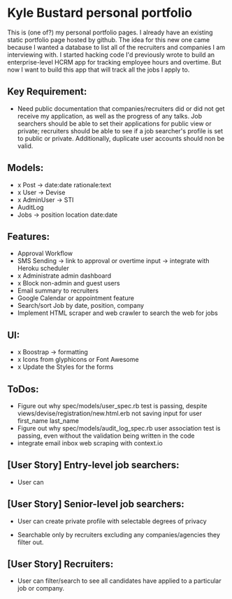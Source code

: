 # Kyle Bustard personal portfolio

This is (one of?) my personal portfolio pages. I already have an existing static portfolio page hosted by github. The idea for this new one came because I wanted a database to list all of the recruiters and companies I am interviewing with. I started hacking code I'd previously wrote to build an enterprise-level HCRM app for tracking employee hours and overtime. But now I want to build this app that will track all the jobs I apply to.

## Key Requirement: 
- Need public documentation that companies/recruiters did or did not get receive my application, as well as the progress of any talks. Job searchers should be able to set their applications for public view or private; recruiters should be able to see if a job searcher's profile is set to public or private. Additionally, duplicate user accounts should non be valid.

## Models: 
- x Post -> date:date rationale:text 
- x User -> Devise 
- x AdminUser -> STI 
- AuditLog 
- Jobs -> position location date:date

## Features:
- Approval Workflow
- SMS Sending -> link to approval or overtime input -> integrate with Heroku scheduler
- x Administrate admin dashboard
- x Block non-admin and guest users
- Email summary to recruiters
- Google Calendar or appointment feature
- Search/sort Job by date, position, company
- Implement HTML scraper and web crawler to search the web for jobs

## UI: 
- x Boostrap -> formatting
- x Icons from glyphicons or Font Awesome
- x Update the Styles for the forms

## ToDos:
- Figure out why spec/models/user_spec.rb test is passing, despite views/devise/registration/new.html.erb not saving input for user first_name last_name
- Figure out why spec/models/audit_log_spec.rb user association test is passing, even without the validation being written in the code
- integrate email inbox web scraping with context.io

## [User Story] Entry-level job searchers:
- User can 

## [User Story] Senior-level job searchers:
- User can create private profile with selectable degrees of privacy
* Searchable only by recruiters excluding any companies/agencies they filter out.

## [User Story] Recruiters:
- User can filter/search to see all candidates have applied to a particular job or company.